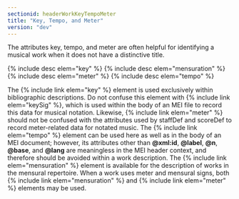 ```yaml
---
sectionid: headerWorkKeyTempoMeter
title: "Key, Tempo, and Meter"
version: "dev"
---
```


The attributes key, tempo, and meter are often helpful for identifying a musical work
when
it does not have a distinctive title.



{% include desc elem="key" %}
{% include desc elem="mensuration" %}
{% include desc elem="meter" %}
{% include desc elem="tempo" %}




The {% include link elem="key" %} element is used exclusively within bibliographic
descriptions. Do not confuse this element with {% include link elem="keySig" %}, which is used
within the body of an MEI file to record this data for musical notation. Likewise,
{% include link elem="meter" %} should not be confused with the attributes used by staffDef and
scoreDef to record meter-related data for notated music. The {% include link elem="tempo" %}
element can be used here as well as in the body of an MEI document; however, its attributes
other than **@xml:id**, **@label**, **@n**, **@base**, and
**@lang** are meaningless in the MEI header context, and therefore should be avoided
within a work description. The {% include link elem="mensuration" %} element is available for
the description of works in the mensural repertoire. When a work uses meter and mensural
signs, both {% include link elem="mensuration" %} and {% include link elem="meter" %} elements may
be used.

